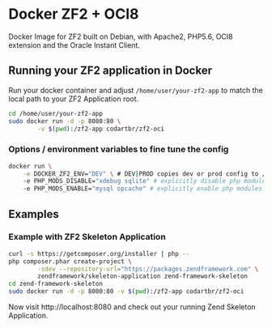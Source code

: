 # Docker ZF2 + OCI8
Docker Image for ZF2 built on Debian, with Apache2, PHP5.6, OCI8 extension and the Oracle Instant Client.

## Running your ZF2 application in Docker

Run your docker container and adjust `/home/user/your-zf2-app`
to match the local path to your ZF2 Application root.

```bash
cd /home/user/your-zf2-app
sudo docker run -d -p 8080:80 \
        -v $(pwd):/zf2-app codartbr/zf2-oci
```

### Options / environment variables to fine tune the config
```bash
docker run \
    -e DOCKER_ZF2_ENV="DEV" \ # DEV|PROD copies dev or prod config to /etc (default:DEV)
    -e PHP_MODS_DISABLE="xdebug sqlite" # explicitly disable php modules (space separated list of modules)
    -e PHP_MODS_ENABLE="mysql opcache" # explicitly enable php modules (space separated list of modules)

```

## Examples

### Example with ZF2 Skeleton Application

```bash
curl -s https://getcomposer.org/installer | php --
php composer.phar create-project \
        -sdev --repository-url="https://packages.zendframework.com" \
        zendframework/skeleton-application zend-framework-skeleton
cd zend-framework-skeleton
sudo docker run -d -p 8080:80 -v $(pwd):/zf2-app codartbr/zf2-oci
```

Now visit http://localhost:8080 and check out your running
Zend Skeleton Application.
